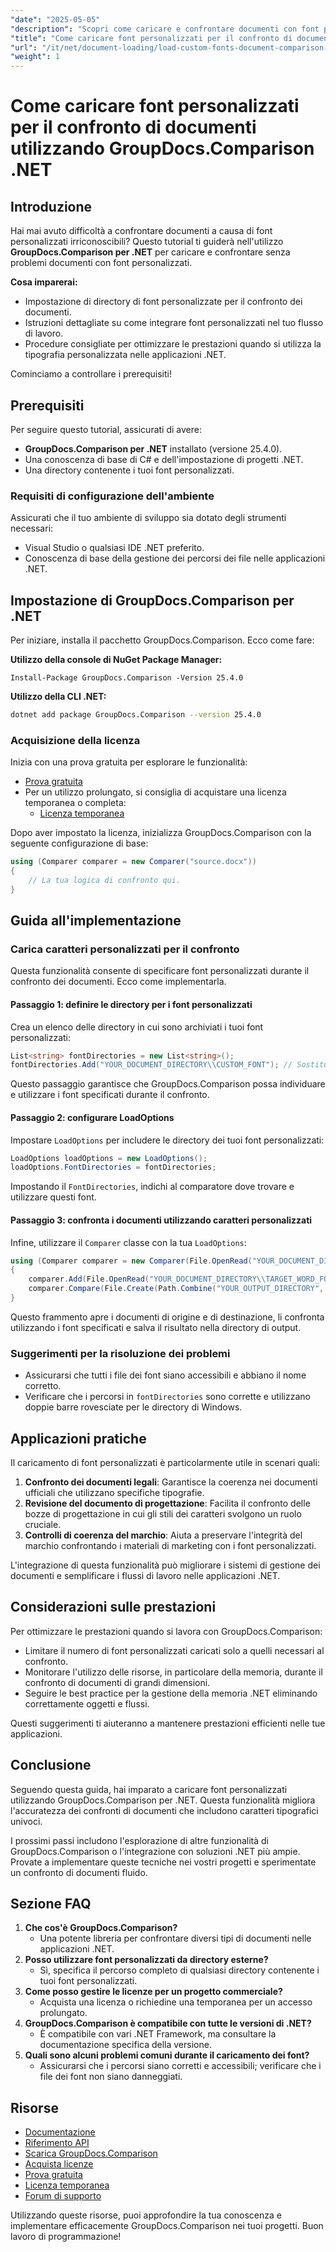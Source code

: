 ```yaml
---
"date": "2025-05-05"
"description": "Scopri come caricare e confrontare documenti con font personalizzati in modo semplice utilizzando GroupDocs.Comparison per .NET. Segui le istruzioni dettagliate e le best practice."
"title": "Come caricare font personalizzati per il confronto di documenti utilizzando GroupDocs.Comparison .NET"
"url": "/it/net/document-loading/load-custom-fonts-document-comparison-groupdocs-net/"
"weight": 1
---
```


# Come caricare font personalizzati per il confronto di documenti utilizzando GroupDocs.Comparison .NET

## Introduzione

Hai mai avuto difficoltà a confrontare documenti a causa di font personalizzati irriconoscibili? Questo tutorial ti guiderà nell'utilizzo **GroupDocs.Comparison per .NET** per caricare e confrontare senza problemi documenti con font personalizzati. 

**Cosa imparerai:**
- Impostazione di directory di font personalizzate per il confronto dei documenti.
- Istruzioni dettagliate su come integrare font personalizzati nel tuo flusso di lavoro.
- Procedure consigliate per ottimizzare le prestazioni quando si utilizza la tipografia personalizzata nelle applicazioni .NET.

Cominciamo a controllare i prerequisiti!

## Prerequisiti

Per seguire questo tutorial, assicurati di avere:

- **GroupDocs.Comparison per .NET** installato (versione 25.4.0).
- Una conoscenza di base di C# e dell'impostazione di progetti .NET.
- Una directory contenente i tuoi font personalizzati.

### Requisiti di configurazione dell'ambiente
Assicurati che il tuo ambiente di sviluppo sia dotato degli strumenti necessari:
- Visual Studio o qualsiasi IDE .NET preferito.
- Conoscenza di base della gestione dei percorsi dei file nelle applicazioni .NET.

## Impostazione di GroupDocs.Comparison per .NET

Per iniziare, installa il pacchetto GroupDocs.Comparison. Ecco come fare:

**Utilizzo della console di NuGet Package Manager:**

```shell
Install-Package GroupDocs.Comparison -Version 25.4.0
```

**Utilizzo della CLI .NET:**

```bash
dotnet add package GroupDocs.Comparison --version 25.4.0
```

### Acquisizione della licenza

Inizia con una prova gratuita per esplorare le funzionalità:
- [Prova gratuita](https://releases.groupdocs.com/comparison/net/)
- Per un utilizzo prolungato, si consiglia di acquistare una licenza temporanea o completa:
  - [Licenza temporanea](https://purchase.groupdocs.com/temporary-license/)

Dopo aver impostato la licenza, inizializza GroupDocs.Comparison con la seguente configurazione di base:

```csharp
using (Comparer comparer = new Comparer("source.docx"))
{
    // La tua logica di confronto qui.
}
```

## Guida all'implementazione

### Carica caratteri personalizzati per il confronto

Questa funzionalità consente di specificare font personalizzati durante il confronto dei documenti. Ecco come implementarla.

#### Passaggio 1: definire le directory per i font personalizzati

Crea un elenco delle directory in cui sono archiviati i tuoi font personalizzati:

```csharp
List<string> fontDirectories = new List<string>();
fontDirectories.Add("YOUR_DOCUMENT_DIRECTORY\\CUSTOM_FONT"); // Sostituisci con il percorso della directory del tuo font personalizzato.
```

Questo passaggio garantisce che GroupDocs.Comparison possa individuare e utilizzare i font specificati durante il confronto.

#### Passaggio 2: configurare LoadOptions

Impostare `LoadOptions` per includere le directory dei tuoi font personalizzati:

```csharp
LoadOptions loadOptions = new LoadOptions();
loadOptions.FontDirectories = fontDirectories;
```

Impostando il `FontDirectories`, indichi al comparatore dove trovare e utilizzare questi font.

#### Passaggio 3: confronta i documenti utilizzando caratteri personalizzati

Infine, utilizzare il `Comparer` classe con la tua `LoadOptions`:

```csharp
using (Comparer comparer = new Comparer(File.OpenRead("YOUR_DOCUMENT_DIRECTORY\\SOURCE_WORD_FONT"), loadOptions))
{
    comparer.Add(File.OpenRead("YOUR_DOCUMENT_DIRECTORY\\TARGET_WORD_FONT"));
    comparer.Compare(File.Create(Path.Combine("YOUR_OUTPUT_DIRECTORY", "RESULT_WORD_FONT")));
}
```

Questo frammento apre i documenti di origine e di destinazione, li confronta utilizzando i font specificati e salva il risultato nella directory di output.

### Suggerimenti per la risoluzione dei problemi

- Assicurarsi che tutti i file dei font siano accessibili e abbiano il nome corretto.
- Verificare che i percorsi in `fontDirectories` sono corrette e utilizzano doppie barre rovesciate per le directory di Windows.

## Applicazioni pratiche

Il caricamento di font personalizzati è particolarmente utile in scenari quali:

1. **Confronto dei documenti legali**: Garantisce la coerenza nei documenti ufficiali che utilizzano specifiche tipografie.
2. **Revisione del documento di progettazione**: Facilita il confronto delle bozze di progettazione in cui gli stili dei caratteri svolgono un ruolo cruciale.
3. **Controlli di coerenza del marchio**: Aiuta a preservare l'integrità del marchio confrontando i materiali di marketing con i font personalizzati.

L'integrazione di questa funzionalità può migliorare i sistemi di gestione dei documenti e semplificare i flussi di lavoro nelle applicazioni .NET.

## Considerazioni sulle prestazioni

Per ottimizzare le prestazioni quando si lavora con GroupDocs.Comparison:
- Limitare il numero di font personalizzati caricati solo a quelli necessari al confronto.
- Monitorare l'utilizzo delle risorse, in particolare della memoria, durante il confronto di documenti di grandi dimensioni.
- Seguire le best practice per la gestione della memoria .NET eliminando correttamente oggetti e flussi.

Questi suggerimenti ti aiuteranno a mantenere prestazioni efficienti nelle tue applicazioni.

## Conclusione

Seguendo questa guida, hai imparato a caricare font personalizzati utilizzando GroupDocs.Comparison per .NET. Questa funzionalità migliora l'accuratezza dei confronti di documenti che includono caratteri tipografici univoci. 

I prossimi passi includono l'esplorazione di altre funzionalità di GroupDocs.Comparison o l'integrazione con soluzioni .NET più ampie. Provate a implementare queste tecniche nei vostri progetti e sperimentate un confronto di documenti fluido.

## Sezione FAQ

1. **Che cos'è GroupDocs.Comparison?**
   - Una potente libreria per confrontare diversi tipi di documenti nelle applicazioni .NET.
2. **Posso utilizzare font personalizzati da directory esterne?**
   - Sì, specifica il percorso completo di qualsiasi directory contenente i tuoi font personalizzati.
3. **Come posso gestire le licenze per un progetto commerciale?**
   - Acquista una licenza o richiedine una temporanea per un accesso prolungato.
4. **GroupDocs.Comparison è compatibile con tutte le versioni di .NET?**
   - È compatibile con vari .NET Framework, ma consultare la documentazione specifica della versione.
5. **Quali sono alcuni problemi comuni durante il caricamento dei font?**
   - Assicurarsi che i percorsi siano corretti e accessibili; verificare che i file dei font non siano danneggiati.

## Risorse
- [Documentazione](https://docs.groupdocs.com/comparison/net/)
- [Riferimento API](https://reference.groupdocs.com/comparison/net/)
- [Scarica GroupDocs.Comparison](https://releases.groupdocs.com/comparison/net/)
- [Acquista licenze](https://purchase.groupdocs.com/buy)
- [Prova gratuita](https://releases.groupdocs.com/comparison/net/)
- [Licenza temporanea](https://purchase.groupdocs.com/temporary-license/)
- [Forum di supporto](https://forum.groupdocs.com/c/comparison/)

Utilizzando queste risorse, puoi approfondire la tua conoscenza e implementare efficacemente GroupDocs.Comparison nei tuoi progetti. Buon lavoro di programmazione!